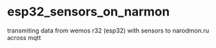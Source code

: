# esp32_sensors_on_narmon
transmiting data from wemos r32 (esp32) with sensors to narodmon.ru across mqtt
